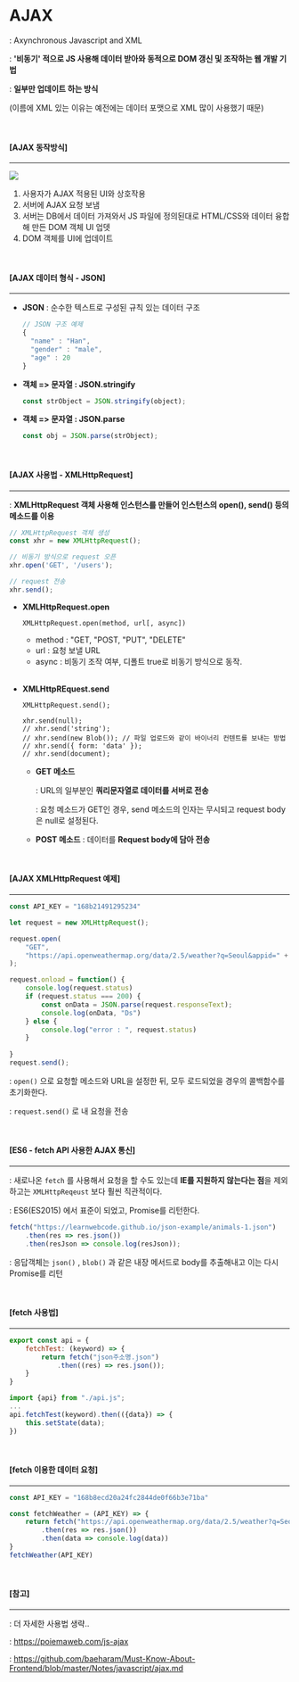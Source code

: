 # AJAX

: Axynchronous Javascript and XML

: **'비동기' 적으로 JS 사용해 데이터 받아와 동적으로 DOM 갱신 및 조작하는 웹 개발 기법**

: **일부만 업데이트 하는 방식**

(이름에 XML 있는 이유는 예전에는 데이터 포맷으로 XML 많이 사용했기 때문)

<br>

#### [AJAX 동작방식]

----

![](https://github.com/baeharam/Must-Know-About-Frontend/raw/master/images/javascript/ajax.png)

1. 사용자가 AJAX 적용된 UI와 상호작용
2. 서버에 AJAX 요청 보냄
3. 서버는 DB에서 데이터 가져와서 JS 파일에 정의된대로 HTML/CSS와 데이터 융합해 만든 DOM 객체 UI 업뎃
4. DOM 객체를 UI에 업데이트

<br>

#### [AJAX 데이터 형식 - JSON]

----

- **JSON** : 순수한 텍스트로 구성된 규칙 있는 데이터 구조

  ```js
  // JSON 구조 예제
  {
  	"name" : "Han",
  	"gender" : "male",
  	"age" : 20
  }
  ```

- **객체 => 문자열 : JSON.stringify**

  ```js
  const strObject = JSON.stringify(object);
  ```

- **객체 => 문자열 : JSON.parse**

  ```js
  const obj = JSON.parse(strObject);
  ```

<br>

#### [AJAX 사용법 - XMLHttpRequest]

----

: **XMLHttpRequest 객체 사용해 인스턴스를 만들어 인스턴스의 open(), send() 등의 메소드를 이용**

```js
// XMLHttpRequest 객체 생성
const xhr = new XMLHttpRequest();

// 비동기 방식으로 request 오픈
xhr.open('GET', '/users');

// request 전송
xhr.send();
```

- **XMLHttpRequest.open**

  ```
  XMLHttpRequest.open(method, url[, async])
  ```

  - method : "GET, "POST, "PUT", "DELETE"
  - url : 요청 보낼 URL
  - async : 비동기 조작 여부, 디폴트 true로 비동기 방식으로 동작.

  <br>

- **XMLHttpREquest.send**

  ```
  XMLHttpRequest.send();
  
  xhr.send(null);
  // xhr.send('string');
  // xhr.send(new Blob()); // 파일 업로드와 같이 바이너리 컨텐트를 보내는 방법
  // xhr.send({ form: 'data' });
  // xhr.send(document);
  ```

  - **GET 메소드** 

    : URL의 일부분인 **쿼리문자열로 데이터를 서버로 전송**

    : 요청 메소드가 GET인 경우, send 메소드의 인자는 무시되고 request body은 null로 설정된다.

  - **POST 메소드** : 데이터를 **Request body에 담아 전송**

<br>

#### [AJAX XMLHttpRequest 예제]

---

```js
const API_KEY = "168b21491295234"

let request = new XMLHttpRequest();

request.open(
    "GET",
    "https://api.openweathermap.org/data/2.5/weather?q=Seoul&appid=" + API_KEY
);

request.onload = function() {
    console.log(request.status)
    if (request.status === 200) {
        const onData = JSON.parse(request.responseText);
        console.log(onData, "Ds")
    } else {
        console.log("error : ", request.status)
    }
    
}
request.send();
```

: `open()` 으로 요청할 메소드와 URL을 설정한 뒤, 모두 로드되었을 경우의 콜백함수를 초기화한다.

: `request.send()` 로 내 요청을 전송

<br>

#### [ES6 - fetch API 사용한 AJAX 통신]

---

: 새로나온 `fetch` 를 사용해서 요청을 할 수도 있는데 **IE를 지원하지 않는다는 점**을 제외하고는 `XMLHttpReqeust` 보다 훨씬 직관적이다. 

: ES6(ES2015) 에서 표준이 되었고, Promise를 리턴한다.

```js
fetch("https://learnwebcode.github.io/json-example/animals-1.json")
	.then(res => res.json())
	.then(resJson => console.log(resJson));
```

: 응답객체는 `json()` , `blob()` 과 같은 내장 메서드로 body를 추출해내고 이는 다시 Promise를 리턴

<br>

#### [fetch 사용법]

----

```js
export const api = {
	fetchTest: (keyword) => {
		return fetch("json주소명.json")
			.then((res) => res.json());
	}
}
```

```js
import {api} from "./api.js";
...
api.fetchTest(keyword).then(({data}) => {
	this.setState(data);
})
```

<br>

#### [fetch 이용한 데이터 요청]

----

```js
const API_KEY = "168b8ecd20a24fc2844de0f66b3e71ba"

const fetchWeather = (API_KEY) => {
    return fetch("https://api.openweathermap.org/data/2.5/weather?q=Seoul&appid=" + API_KEY)
        .then(res => res.json())
        .then(data => console.log(data))
}
fetchWeather(API_KEY)
```

<br>

#### [참고]

----

: 더 자세한 사용법 생략..

: https://poiemaweb.com/js-ajax

: https://github.com/baeharam/Must-Know-About-Frontend/blob/master/Notes/javascript/ajax.md

